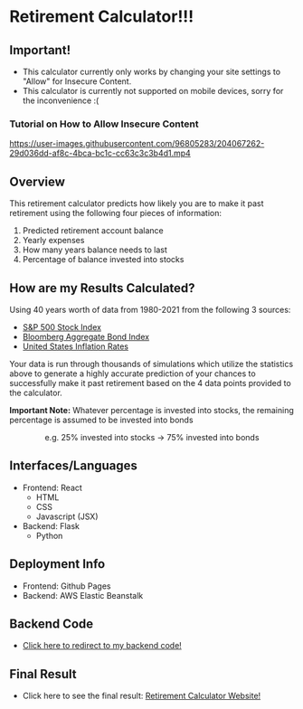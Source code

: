 # Retirement Calculator!!!
## Important!
- This calculator currently only works by changing your site settings to "Allow" for Insecure Content.
- This calculator is currently not supported on mobile devices, sorry for the inconvenience :(
### Tutorial on How to Allow Insecure Content


https://user-images.githubusercontent.com/96805283/204067262-29d036dd-af8c-4bca-bc1c-cc63c3c3b4d1.mp4



## Overview
This retirement calculator predicts how likely you are to make it past retirement using the following four pieces of information:
1. Predicted retirement account balance
2. Yearly expenses
3. How many years balance needs to last
4. Percentage of balance invested into stocks

## How are my Results Calculated?
Using 40 years worth of data from 1980-2021 from the following 3 sources:
- <a href="https://www.thebalancemoney.com/stocks-and-bonds-calendar-year-performance-417028#toc-figures-from-1928-2021">S&P 500 Stock Index</a>
- <a href="https://www.thebalancemoney.com/stocks-and-bonds-calendar-year-performance-417028#toc-figures-from-1928-2021">Bloomberg Aggregate Bond Index</a>
- <a href="https://www.macrotrends.net/countries/USA/united-states/inflation-rate-cpi">United States Inflation Rates</a>
 
Your data is run through thousands of simulations which utilize the statistics above to generate a highly accurate prediction of your chances to 
successfully make it past retirement based on the 4 data points provided to the calculator.

<b>Important Note:</b> Whatever percentage is invested into stocks, the remaining percentage is assumed to be invested into bonds </br>
<p align="center">e.g. 25% invested into stocks -> 75% invested into bonds</p>

## Interfaces/Languages
- Frontend: React
  - HTML
  - CSS
  - Javascript (JSX)
- Backend: Flask
  - Python
  
## Deployment Info
- Frontend: Github Pages
- Backend: AWS Elastic Beanstalk
  
## Backend Code
- <a href="https://github.com/EvanYZhao/retirement-Calculator-Server">Click here to redirect to my backend code!</a>

## Final Result
- Click here to see the final result: <a href="https://evanyzhao.github.io/retirement-Calculator-Client/">Retirement Calculator Website!</a>
